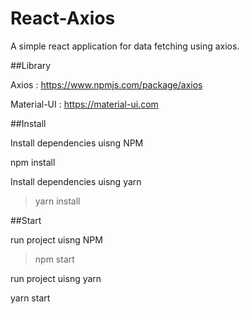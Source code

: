 # React-Axios

A simple react application for data fetching using axios.



##Library


Axios : https://www.npmjs.com/package/axios

Material-UI : https://material-ui.com



##Install


Install dependencies uisng NPM
> 

npm install



Install dependencies uisng yarn


>yarn install



##Start

 

run project uisng NPM


>npm start



run project uisng yarn
>

yarn start
